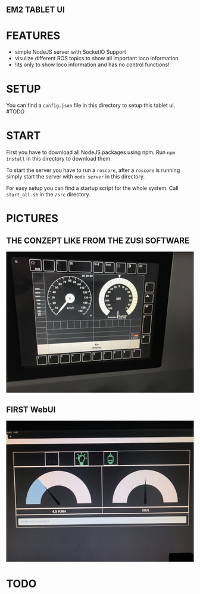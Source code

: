 ## EM2 TABLET UI


# FEATURES
* simple NodeJS server with SocketIO Support
* visulize different ROS topics to show all important loco information
* !its only to show loco information and has no control functions!

# SETUP
You can find a `config.json` file in this directory to setup this tablet ui.
#TODO

# START
First you have to download all NodeJS packages using npm.
Run `npm install` in this directory to download them.

To start the server you have to run a `roscore`, after a `roscore` is running simply start the server with `node server` in this directory.

For easy setup you can find a startup script for the whole system.
Call `start_all.sh` in the `/src` directory.





# PICTURES

## THE CONZEPT LIKE FROM THE ZUSI SOFTWARE
![Gopher image](/documenation/pictures/tablet_ui_server/tablet_ui_server_konzept.JPG)


## FIRST WebUI
![Gopher image](/documenation/pictures/tablet_ui_server/tablet_ui_server_v0.JPG)

# TODO
